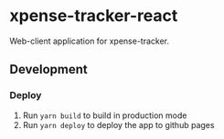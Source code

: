 # xpense-tracker-react
Web-client application for xpense-tracker.

## Development
### Deploy

1. Run `yarn build` to build in production mode
2. Run `yarn deploy` to deploy the app to github pages

